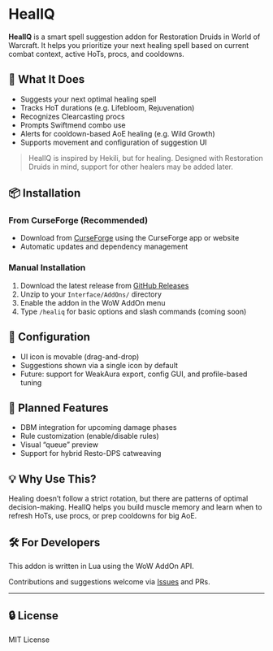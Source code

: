 # HealIQ

**HealIQ** is a smart spell suggestion addon for Restoration Druids in World of Warcraft. It helps you prioritize your next healing spell based on current combat context, active HoTs, procs, and cooldowns.

## 🧠 What It Does

- Suggests your next optimal healing spell
- Tracks HoT durations (e.g. Lifebloom, Rejuvenation)
- Recognizes Clearcasting procs
- Prompts Swiftmend combo use
- Alerts for cooldown-based AoE healing (e.g. Wild Growth)
- Supports movement and configuration of suggestion UI

> HealIQ is inspired by Hekili, but for healing. Designed with Restoration Druids in mind, support for other healers may be added later.

## 📦 Installation

### From CurseForge (Recommended)
- Download from [CurseForge](https://curseforge.com) using the CurseForge app or website
- Automatic updates and dependency management

### Manual Installation
1. Download the latest release from [GitHub Releases](https://github.com/djdefi/healiq/releases)
2. Unzip to your `Interface/AddOns/` directory
3. Enable the addon in the WoW AddOn menu
4. Type `/healiq` for basic options and slash commands (coming soon)

## 🔧 Configuration

- UI icon is movable (drag-and-drop)
- Suggestions shown via a single icon by default
- Future: support for WeakAura export, config GUI, and profile-based tuning

## 📜 Planned Features

- DBM integration for upcoming damage phases
- Rule customization (enable/disable rules)
- Visual “queue” preview
- Support for hybrid Resto-DPS catweaving

## 💡 Why Use This?

Healing doesn’t follow a strict rotation, but there are patterns of optimal decision-making. HealIQ helps you build muscle memory and learn when to refresh HoTs, use procs, or prep cooldowns for big AoE.

## 🛠 For Developers

This addon is written in Lua using the WoW AddOn API.

Contributions and suggestions welcome via [Issues](https://github.com/djdefi/healiq/issues) and PRs.

---

## 🔒 License

MIT License
